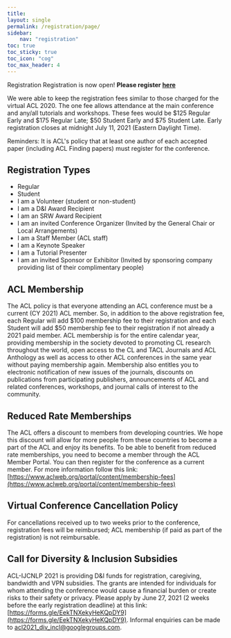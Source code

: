 ```yaml
---
title: 
layout: single
permalink: /registration/page/
sidebar: 
    nav: "registration"
toc: true
toc_sticky: true
toc_icon: "cog"
toc_max_header: 4
---
```


Registration
Registration is now open! **Please register [here](https://ww2.eventrebels.com/er/Registration/StepRegInfo.jsp?ActivityID=37393&StepNumber=1&v=M2I1MDI5OWQtMDVmOS00MThiLTlmNzUtNzlkMGYxM2I3NWQx)**

We were able to keep the registration fees similar to those charged for the virtual ACL 2020. The one fee allows attendance at the main conference and any/all tutorials and workshops. These fees would be $125 Regular Early and $175 Regular Late; $50 Student Early and $75 Student Late.  Early registration closes at midnight July 11, 2021 (Eastern Daylight Time).

Reminders: It is ACL's policy that at least one author of each accepted paper (including ACL Finding papers) must register for the conference.

## Registration Types
- Regular  
- Student
- I am a Volunteer (student or non-student)
- I am a D&I Award Recipient
- I am an SRW Award Recipient
- I am an invited Conference Organizer (Invited by the General Chair or Local Arrangements)
- I am a Staff Member (ACL staff)
- I am a Keynote Speaker
- I am a Tutorial Presenter
- I am an invited Sponsor or Exhibitor (Invited by sponsoring company providing list of their complimentary people)

## ACL Membership
The ACL policy is that everyone attending an ACL conference must be a current (CY 2021) ACL member. So, in addition to the above registration fee, each Regular will add $100 membership fee to their registration and each Student will add $50 membership fee to their registration if not already a 2021 paid member. ACL membership is for the entire calendar year, providing membership in the society devoted to promoting CL research throughout the world, open access to the CL and TACL Journals and ACL Anthology as well as access to other ACL conferences in the same year without paying membership again. Membership also entitles you to electronic notification of new issues of the journals, discounts on publications from participating publishers, announcements of ACL and related conferences, workshops, and journal calls of interest to the community.

## Reduced Rate Memberships
The ACL offers a discount to members from developing countries. We hope this discount will allow for more people from these countries to become a part of the ACL and enjoy its benefits. To be able to benefit from reduced rate memberships, you need to become a member through the ACL Member Portal. You can then register for the conference as a current member. For more information follow this link: [https://www.aclweb.org/portal/content/membership-fees](https://www.aclweb.org/portal/content/membership-fees)

## Virtual Conference Cancellation Policy
For cancellations received up to two weeks prior to the conference, registration fees will be reimbursed; ACL membership (if paid as part of the registration) is not reimbursable.

## Call for Diversity & Inclusion Subsidies
ACL-IJCNLP 2021 is providing D&I funds for registration, caregiving, bandwidth and VPN subsidies. The grants are intended for individuals for whom attending the conference would cause a financial burden or create risks to their safety or privacy. Please apply by June 27, 2021 (2 weeks before the early registration deadline) at this link: [https://forms.gle/EekTNXekyHeKQpDY9](https://forms.gle/EekTNXekyHeKQpDY9). Informal enquiries can be made to [acl2021_div_incl@googlegroups.com](mailto:acl2021_div_incl@googlegroups.com).




